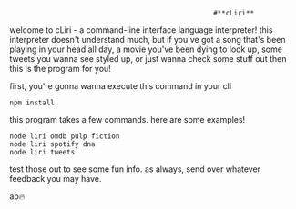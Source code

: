                                                       #**cLiri**
welcome to cLiri - a command-line interface language interpreter! this interpreter doesn't understand much, but if you've got a song that's been playing in your head all day, a movie you've been dying to look up, some tweets you wanna see styled up, or just wanna check some stuff out then this is the program for you!


first, you're gonna wanna execute this command in your cli

```
npm install
```

this program takes a few commands. here are some examples!

```
node liri omdb pulp fiction
node liri spotify dna
node liri tweets
```

test those out to see some fun info. as always, send over whatever feedback you may have.

ab🔥